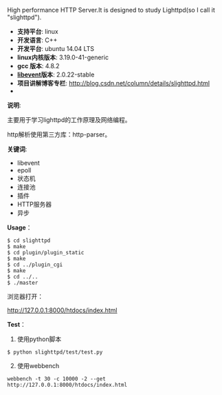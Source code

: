 High performance HTTP Server.It is designed to study Lighttpd(so I call it "slighttpd").

* **支持平台**: linux
* **开发语言**: C++
* **开发平台**: ubuntu 14.04 LTS 
* **linux内核版本**: 3.19.0-41-generic
* **gcc 版本**: 4.8.2
* **[libevent](http://libevent.org/)版本**: 2.0.22-stable
* **项目讲解博客专栏**: http://blog.csdn.net/column/details/slighttpd.html
* 

**说明**:

主要用于学习lighttpd的工作原理及网络编程。

http解析使用第三方库：http-parser。

**关键词**:

- libevent
- epoll
- 状态机
- 连接池
- 插件
- HTTP服务器
- 异步

**Usage**：

```
$ cd slighttpd
$ make
$ cd plugin/plugin_static
$ make
$ cd ../plugin_cgi
$ make
$ cd ../..
$ ./master
```

浏览器打开：

http://127.0.0.1:8000/htdocs/index.html

**Test**：

1. 使用python脚本

```
$ python slighttpd/test/test.py
```

2. 使用webbench

```
webbench -t 30 -c 10000 -2 --get http://127.0.0.1:8000/htdocs/index.html
```

